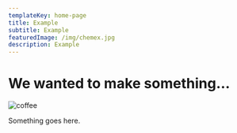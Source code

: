 ```yaml
---
templateKey: home-page
title: Example
subtitle: Example
featuredImage: /img/chemex.jpg
description: Example
---
```

# We wanted to make something...

![coffee](/img/coffee.png)

Something goes here.
